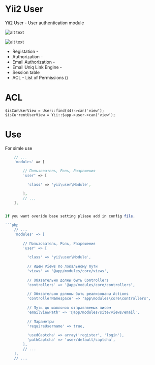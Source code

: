 Yii2 User
=========

Yii2 User - User authentication module

![alt text](http://images.mirocow.com/2014-02-19_03.24.42_rca639xskb.png)

![alt text](http://images.mirocow.com/2014-02-19_03.26.29_kufjlm2776.png)

* Registation -
* Authorization - 
* Email Authorization -
* Email Uniq Link Engine -
* Session table
* ACL - List of Permissions ()

ACL
===

    $isCanUserView = User::find(44)->can('view');
    $isCurrentUserView = Yii::$app->user->can('view');

Use
========

For simle use

```php
    // ...
    'modules' => [
    
        // Пользователь, Роль, Разрешения
        'user' => [
        
          'class' => 'yii\user\Module',

        ],
        // ...
    ],
   

If you want overide base setting pliase add in config file.

```php
    // ...
    'modules' => [
    
        // Пользователь, Роль, Разрешения
        'user' => [
        
          'class' => 'yii\user\Module',
          
          // Ищем Views по локальному пути
          'views' => '@app/modules/core/views',
          
          // Обязательно должы быть Controllers
          'controllers' => '@app/modules/core/controllers',
          
          // Обязательно должны быть реализованы Actions
          'controllerNamespace' => 'app\modules\core\controllers',
          
          // Путь до шаплонов отправляемых писем
          'emailViewPath' => '@app/modules/site/views/email',
          
          // Параметры
          'requireUsername' => true,
          
          'usedCaptcha' => array('register', 'login'),
          'pathCaptcha' => 'user/default/captcha',
        ],
        // ...
    ],
    // ...
```
